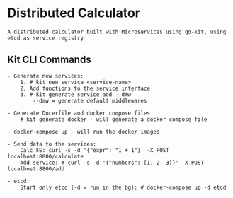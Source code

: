 # Distributed Calculator
    A distributed calculator built with Microservices using go-kit, using etcd as service registry

## Kit CLI Commands 
 
    - Generate new services: 
        1. # kit new service <service-name>
        2. Add functions to the service interface
        3. # kit generate service add --dmw
            --dmw = generate default middlewares 
            
    - Generate Docerfile and docker compose files
        # kit generate docker - will generate a docker compose file 

    - docker-compose up - will run the docker images 

    - Send data to the services: 
        Calc FE: curl -s -d '{"expr": "1 + 1"}' -X POST localhost:8800/calculate
        Add service: # curl -s -d '{"numbers": [1, 2, 3]}' -X POST localhost:8800/add

    - etcd: 
        Start only etcd (-d = run in the bg): # docker-compose up -d etcd 